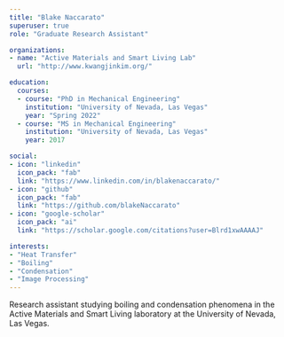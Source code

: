 ```yaml
---
title: "Blake Naccarato"
superuser: true
role: "Graduate Research Assistant"

organizations:
- name: "Active Materials and Smart Living Lab"
  url: "http://www.kwangjinkim.org/"

education:
  courses:
  - course: "PhD in Mechanical Engineering"
    institution: "University of Nevada, Las Vegas"
    year: "Spring 2022"
  - course: "MS in Mechanical Engineering"
    institution: "University of Nevada, Las Vegas"
    year: 2017

social:
- icon: "linkedin"
  icon_pack: "fab"
  link: "https://www.linkedin.com/in/blakenaccarato/"
- icon: "github"
  icon_pack: "fab"
  link: "https://github.com/blakeNaccarato"
- icon: "google-scholar"
  icon_pack: "ai"
  link: "https://scholar.google.com/citations?user=Blrd1xwAAAAJ"

interests:
- "Heat Transfer"
- "Boiling"
- "Condensation"
- "Image Processing"
---
```


Research assistant studying boiling and condensation phenomena in the Active Materials and Smart Living laboratory at the University of Nevada, Las Vegas.
